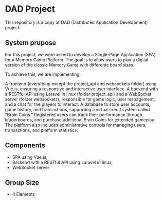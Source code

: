 # DAD Project

This repository is a copy of DAD (Distributed Application Development) project.


## System prupose

For this project, we were asked to develop a Single-Page Application (SPA) for a Memory Game Platform. The goal is to allow users to play a digital version of the classic Memory Game with differente board sizes.

To achieve this, we are implementing:

A frontend (everything except the project_api and websockets folder) using Vue.js, ensuring a responsive and interactive user interface. A backend with a RESTful API using Laravel in linux (folder project_api) and a WebSocket server (folder websockets), responsible for game logic, user management, and a chat for the players to interact. A database to store user accounts, game history, and transactions, supporting a virtual credit system called "Brain Coins." Registered users can track their performance through leaderboards, and purchase additional Brain Coins for extended gameplay. The platform also includes administrative controls for managing users, transactions, and platform statistics.

## Components

- SPA using Vue.js;
- Backend with a RESTful API using Laravel in linux;
- WebSocket server

## Group Size
- 4 Elements
